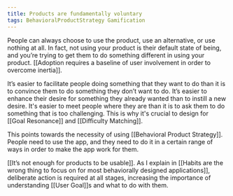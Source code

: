 ```yaml
---
title: Products are fundamentally voluntary
tags: BehavioralProductStrategy Gamification
---
```

People can always choose to use the product, use an alternative, or use nothing at all. In fact, not using your product is their default state of being, and you’re trying to get them to do something different in using your product. [[Adoption requires a baseline of user involvement in order to overcome inertia]].

It’s easier to facilitate people doing something that they want to do than it is to convince them to do something they don’t want to do. It’s easier to enhance their desire for something they already wanted than to instill a new desire. It's easier to meet people where they are than it is to ask them to do something that is too challenging. This is why it's crucial to design for [[Goal Resonance]] and [[Difficulty Matching]].

This points towards the necessity of using [[Behavioral Product Strategy]]. People need to use the app, and they need to do it in a certain range of ways in order to make the app work for them. 

[[It’s not enough for products to be usable]].  As I explain in [[Habits are the wrong thing to focus on for most behaviorally designed applications]], deliberate action is required at all stages, increasing the importance of understanding [[User Goal]]s and what to do with them.